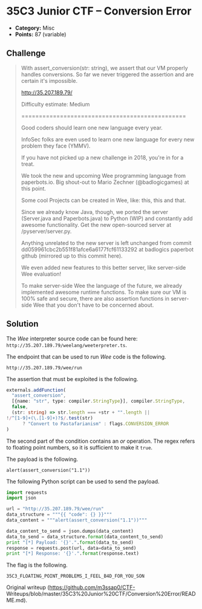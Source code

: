 # 35C3 Junior CTF – Conversion Error

* **Category:** Misc  
* **Points:** 87 (variable)

## Challenge

> With assert_conversion(str: string), we assert that our VM properly handles
> conversions. So far we never triggered the assertion and are certain it's
> impossible.  
>  
> http://35.207.189.79/  
>  
> Difficulty estimate: Medium  
>  
> ===============================================  
>  
> Good coders should learn one new language every year.  
>  
> InfoSec folks are even used to learn one new language for every new problem
> they face (YMMV).  
>  
> If you have not picked up a new challenge in 2018, you're in for a treat.  
>  
> We took the new and upcoming Wee programming language from paperbots.io. Big
> shout-out to Mario Zechner (@badlogicgames) at this point.  
>  
> Some cool Projects can be created in Wee, like: this, this and that.  
>  
> Since we already know Java, though, we ported the server (Server.java and
> Paperbots.java) to Python (WIP) and constantly add awesome functionality.
> Get the new open-sourced server at /pyserver/server.py.  
>  
> Anything unrelated to the new server is left unchanged from commit
> dd059961cbc2b551f81afce6a6177fcf61133292 at badlogics paperbot github
> (mirrored up to this commit here).  
>  
> We even added new features to this better server, like server-side Wee
> evaluation!  
>  
> To make server-side Wee the language of the future, we already implemented
> awesome runtime functions. To make sure our VM is 100% safe and secure,
> there are also assertion functions in server-side Wee that you don't have to
> be concerned about.

## Solution

The *Wee* interpreter source code can be found here:
`http://35.207.189.79/weelang/weeterpreter.ts`.

The endpoint that can be used to run *Wee* code is the following.

```  
http://35.207.189.79/wee/run  
```

The assertion that must be exploited is the following.

```Typescript  
externals.addFunction(  
  "assert_conversion",  
  [{name: "str", type: compiler.StringType}], compiler.StringType,  
  false,  
  (str: string) => str.length === +str + "".length ||
!/^[1-9]+(\.[1-9]+)?$/.test(str)  
      ? "Convert to Pastafarianism" : flags.CONVERSION_ERROR  
)  
```

The second part of the condition contains an *or* operation. The regex refers
to floating point numbers, so it is sufficient to make it `true`.

The payload is the following.

```  
alert(assert_conversion("1.1"))  
```

The following Python script can be used to send the payload.

```Python  
import requests  
import json

url = "http://35.207.189.79/wee/run"  
data_structure = """{{ "code": {} }}"""  
data_content = """alert(assert_conversion("1.1"))"""

data_content_to_send = json.dumps(data_content)  
data_to_send = data_structure.format(data_content_to_send)  
print "[*] Payload: '{}'.".format(data_to_send)  
response = requests.post(url, data=data_to_send)  
print "[*] Response: '{}'.".format(response.text)  
```

The flag is the following.

```  
35C3_FLOATING_POINT_PROBLEMS_I_FEEL_B4D_FOR_YOU_SON  
```

Original writeup (https://github.com/m3ssap0/CTF-
Writeups/blob/master/35C3%20Junior%20CTF/Conversion%20Error/README.md).